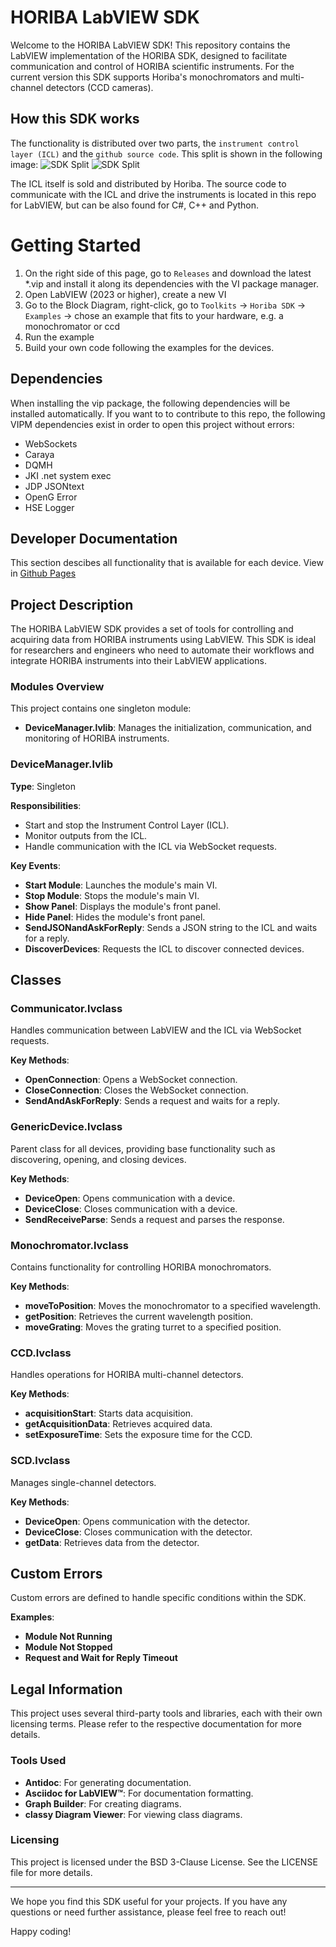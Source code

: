 # HORIBA LabVIEW SDK

Welcome to the HORIBA LabVIEW SDK! This repository contains the LabVIEW implementation of the HORIBA SDK, designed to facilitate communication and control of HORIBA scientific instruments. For the current version this SDK supports Horiba's monochromators and multi-channel detectors (CCD cameras).

## How this SDK works
The functionality is distributed over two parts, the `instrument control layer (ICL)` and the `github source code`. This split is shown in the following image:
![SDK Split](docs/SDK_Overview_Dark.png#gh-dark-mode-only "SDK Split")
![SDK Split](docs/SDK_Overview_Dark.png#gh-light-mode-only "SDK Split")

The ICL itself is sold and distributed by Horiba. The source code to communicate with the ICL and drive the instruments is located in this repo for LabVIEW, but can be also found for C#, C++ and Python.

# Getting Started
1. On the right side of this page, go to `Releases` and download the latest *.vip and install it along its dependencies with the VI package manager.
2. Open LabVIEW (2023 or higher), create a new VI
3. Go to the Block Diagram, right-click, go to `Toolkits` -> `Horiba SDK` -> `Examples` -> chose an example that fits to your hardware, e.g. a monochromator or ccd
4. Run the example
5. Build your own code following the examples for the devices.

## Dependencies
When installing the vip package, the following dependencies will be installed automatically. If you want to to contribute to this repo, the following VIPM dependencies exist in order to open this project without errors:
- WebSockets
- Caraya
- DQMH
- JKI .net system exec
- JDP JSONtext
- OpenG Error
- HSE Logger

## Developer Documentation
This section descibes all functionality that is available for each device.
View in [Github Pages](https://horibaezspecsdk.github.io/labview-sdk/)



## Project Description

The HORIBA LabVIEW SDK provides a set of tools for controlling and acquiring data from HORIBA instruments using LabVIEW. This SDK is ideal for researchers and engineers who need to automate their workflows and integrate HORIBA instruments into their LabVIEW applications.

### Modules Overview

This project contains one singleton module:
- **DeviceManager.lvlib**: Manages the initialization, communication, and monitoring of HORIBA instruments.

### DeviceManager.lvlib

**Type**: Singleton

**Responsibilities**:
- Start and stop the Instrument Control Layer (ICL).
- Monitor outputs from the ICL.
- Handle communication with the ICL via WebSocket requests.

**Key Events**:
- **Start Module**: Launches the module's main VI.
- **Stop Module**: Stops the module's main VI.
- **Show Panel**: Displays the module's front panel.
- **Hide Panel**: Hides the module's front panel.
- **SendJSONandAskForReply**: Sends a JSON string to the ICL and waits for a reply.
- **DiscoverDevices**: Requests the ICL to discover connected devices.

## Classes

### Communicator.lvclass

Handles communication between LabVIEW and the ICL via WebSocket requests.

**Key Methods**:
- **OpenConnection**: Opens a WebSocket connection.
- **CloseConnection**: Closes the WebSocket connection.
- **SendAndAskForReply**: Sends a request and waits for a reply.

### GenericDevice.lvclass

Parent class for all devices, providing base functionality such as discovering, opening, and closing devices.

**Key Methods**:
- **DeviceOpen**: Opens communication with a device.
- **DeviceClose**: Closes communication with a device.
- **SendReceiveParse**: Sends a request and parses the response.

### Monochromator.lvclass

Contains functionality for controlling HORIBA monochromators.

**Key Methods**:
- **moveToPosition**: Moves the monochromator to a specified wavelength.
- **getPosition**: Retrieves the current wavelength position.
- **moveGrating**: Moves the grating turret to a specified position.

### CCD.lvclass

Handles operations for HORIBA multi-channel detectors.

**Key Methods**:
- **acquisitionStart**: Starts data acquisition.
- **getAcquisitionData**: Retrieves acquired data.
- **setExposureTime**: Sets the exposure time for the CCD.

### SCD.lvclass

Manages single-channel detectors.

**Key Methods**:
- **DeviceOpen**: Opens communication with the detector.
- **DeviceClose**: Closes communication with the detector.
- **getData**: Retrieves data from the detector.

## Custom Errors

Custom errors are defined to handle specific conditions within the SDK.

**Examples**:
- **Module Not Running**
- **Module Not Stopped**
- **Request and Wait for Reply Timeout**

## Legal Information

This project uses several third-party tools and libraries, each with their own licensing terms. Please refer to the respective documentation for more details.

### Tools Used

- **Antidoc**: For generating documentation.
- **Asciidoc for LabVIEW™**: For documentation formatting.
- **Graph Builder**: For creating diagrams.
- **classy Diagram Viewer**: For viewing class diagrams.

### Licensing

This project is licensed under the BSD 3-Clause License. See the LICENSE file for more details.

---

We hope you find this SDK useful for your projects. If you have any questions or need further assistance, please feel free to reach out!

Happy coding!